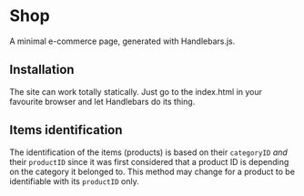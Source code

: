 # Shop

A minimal e-commerce page, generated with Handlebars.js.

## Installation

The site can work totally statically. Just go to the index.html in your
favourite browser and let Handlebars do its thing.

## Items identification

The identification of the items (products) is based on their `categoryID` *and*
their `productID` since it was first considered that a product ID is depending
on the category it belonged to. This method may change for a product to be
identifiable with its `productID` only.
